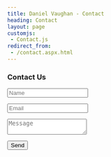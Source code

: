```yaml
---
title: Daniel Vaughan - Contact
heading: Contact
layout: page
customjs:
 - Contact.js
redirect_from:
 - /contact.aspx.html
---
```


<div class="col-lg-6">
<div class="contact-form-cont">
<h3>Contact Us</h3>
<form action="https://formspree.io/danielvaughan@outcoder.com" method="post">
    <input type="text" name="name" class="form-control" placeholder="Name" />
    <p class="help-block"></p>
    <input type="email" name="_replyto" id="email" class="form-control" placeholder="Email" />
    <p class="help-block"></p>
    <textarea type="text" name="MessageBody" class="form-control" placeholder="Message"></textarea>
    <input type="hidden" name="_next" value="http://danielvaughan.org/FormSubmitted/" />
    <input type="hidden" name="_subject" value="Contact" />
    <input type="hidden" name="_format" value="plain" />
    <input type="text" name="_gotcha" style="display:none" />
    <p class="help-block"></p>
    <input type="submit" value="Send" id="validate" class="btn btn-primary btn-xl" />
</form>
</div>
</div>

<h2 id='result'></h2>